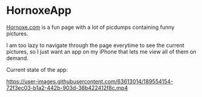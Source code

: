 # HornoxeApp

[Hornoxe.com](https://www.hornoxe.com/picdumps/) is a fun page with a lot of picdumps containing funny pictures.

I am too lazy to navigate through the page everytime to see the current pictures, so I just want an app on my iPhone that lets me view all of them on demand.

Current state of the app:

https://user-images.githubusercontent.com/63613014/189554154-72f3ec03-b1a2-442b-903d-38b422412f8c.mp4
